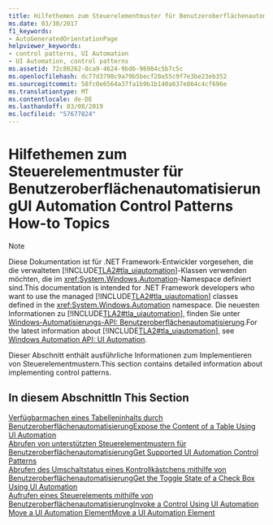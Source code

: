 ```yaml
---
title: Hilfethemen zum Steuerelementmuster für Benutzeroberflächenautomatisierung
ms.date: 03/30/2017
f1_keywords:
- AutoGeneratedOrientationPage
helpviewer_keywords:
- control patterns, UI Automation
- UI Automation, control patterns
ms.assetid: 72c80262-8ca9-4624-9bd6-96984c5b7c5c
ms.openlocfilehash: dc77d3798c9a79b5becf28e55c9f7e3be23eb352
ms.sourcegitcommit: 58fc0e6564a37fa1b9b1b140a637e864c4cf696e
ms.translationtype: MT
ms.contentlocale: de-DE
ms.lasthandoff: 03/08/2019
ms.locfileid: "57677824"
---
```

# <a name="ui-automation-control-patterns-how-to-topics"></a><span data-ttu-id="31822-102">Hilfethemen zum Steuerelementmuster für Benutzeroberflächenautomatisierung</span><span class="sxs-lookup"><span data-stu-id="31822-102">UI Automation Control Patterns How-to Topics</span></span>
> [!NOTE]
>  <span data-ttu-id="31822-103">Diese Dokumentation ist für .NET Framework-Entwickler vorgesehen, die die verwalteten [!INCLUDE[TLA2#tla_uiautomation](../../../includes/tla2sharptla-uiautomation-md.md)]-Klassen verwenden möchten, die im <xref:System.Windows.Automation>-Namespace definiert sind.</span><span class="sxs-lookup"><span data-stu-id="31822-103">This documentation is intended for .NET Framework developers who want to use the managed [!INCLUDE[TLA2#tla_uiautomation](../../../includes/tla2sharptla-uiautomation-md.md)] classes defined in the <xref:System.Windows.Automation> namespace.</span></span> <span data-ttu-id="31822-104">Die neuesten Informationen zu [!INCLUDE[TLA2#tla_uiautomation](../../../includes/tla2sharptla-uiautomation-md.md)], finden Sie unter [Windows-Automatisierungs-API: Benutzeroberflächenautomatisierung](https://go.microsoft.com/fwlink/?LinkID=156746).</span><span class="sxs-lookup"><span data-stu-id="31822-104">For the latest information about [!INCLUDE[TLA2#tla_uiautomation](../../../includes/tla2sharptla-uiautomation-md.md)], see [Windows Automation API: UI Automation](https://go.microsoft.com/fwlink/?LinkID=156746).</span></span>  
  
 <span data-ttu-id="31822-105">Dieser Abschnitt enthält ausführliche Informationen zum Implementieren von Steuerelementmustern.</span><span class="sxs-lookup"><span data-stu-id="31822-105">This section contains detailed information about implementing control patterns.</span></span>  
  
## <a name="in-this-section"></a><span data-ttu-id="31822-106">In diesem Abschnitt</span><span class="sxs-lookup"><span data-stu-id="31822-106">In This Section</span></span>  
 [<span data-ttu-id="31822-107">Verfügbarmachen eines Tabelleninhalts durch Benutzeroberflächenautomatisierung</span><span class="sxs-lookup"><span data-stu-id="31822-107">Expose the Content of a Table Using UI Automation</span></span>](../../../docs/framework/ui-automation/expose-the-content-of-a-table-using-ui-automation.md)  
 [<span data-ttu-id="31822-108">Abrufen von unterstützten Steuerelementmustern für Benutzeroberflächenautomatisierung</span><span class="sxs-lookup"><span data-stu-id="31822-108">Get Supported UI Automation Control Patterns</span></span>](../../../docs/framework/ui-automation/get-supported-ui-automation-control-patterns.md)  
 [<span data-ttu-id="31822-109">Abrufen des Umschaltstatus eines Kontrollkästchens mithilfe von Benutzeroberflächenautomatisierung</span><span class="sxs-lookup"><span data-stu-id="31822-109">Get the Toggle State of a Check Box Using UI Automation</span></span>](../../../docs/framework/ui-automation/get-the-toggle-state-of-a-check-box-using-ui-automation.md)  
 [<span data-ttu-id="31822-110">Aufrufen eines Steuerelements mithilfe von Benutzeroberflächenautomatisierung</span><span class="sxs-lookup"><span data-stu-id="31822-110">Invoke a Control Using UI Automation</span></span>](../../../docs/framework/ui-automation/invoke-a-control-using-ui-automation.md)  
 [<span data-ttu-id="31822-111">Move a UI Automation Element</span><span class="sxs-lookup"><span data-stu-id="31822-111">Move a UI Automation Element</span></span>](../../../docs/framework/ui-automation/move-a-ui-automation-element.md)
